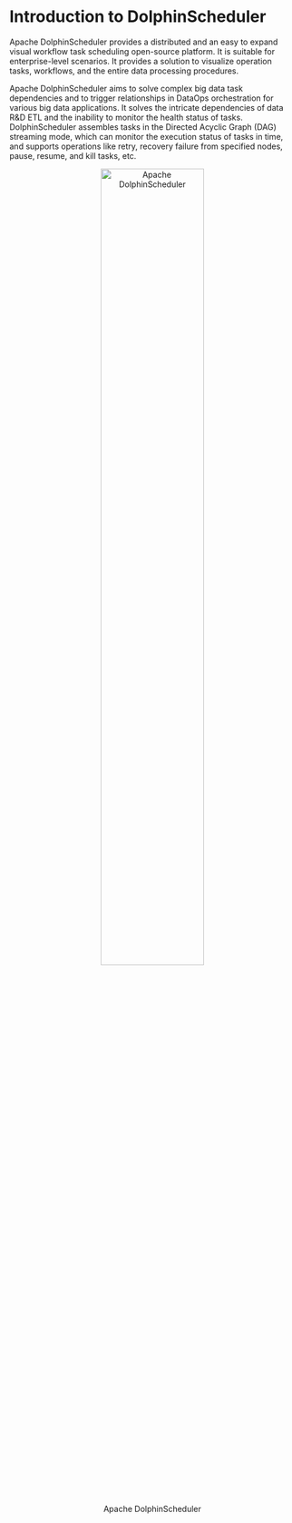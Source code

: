 # Introduction to DolphinScheduler

Apache DolphinScheduler provides a distributed and an easy to expand visual workflow task scheduling open-source platform. It is suitable for enterprise-level scenarios. It provides a solution to visualize operation tasks, workflows, and the entire data processing procedures. 

Apache DolphinScheduler aims to solve complex big data task dependencies and to trigger relationships in DataOps orchestration for various big data applications. It solves the intricate dependencies of data R&D ETL and the inability to monitor the health status of tasks. DolphinScheduler assembles tasks in the Directed Acyclic Graph (DAG) streaming mode, which can monitor the execution status of tasks in time, and supports operations like retry, recovery failure from specified nodes, pause, resume, and kill tasks, etc.


<p align="center">
  <img src="/img/introduction.gif" alt="Apache DolphinScheduler"  width="60%" />
  <p align="center">
        <en>Apache DolphinScheduler</em>
  </p>
</p>
